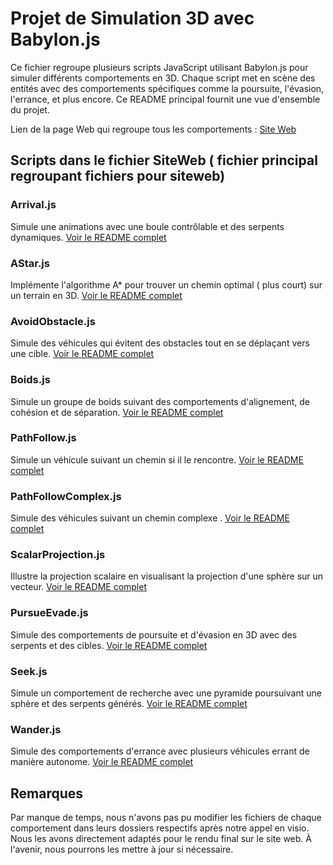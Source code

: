 # Projet de Simulation 3D avec Babylon.js

Ce fichier  regroupe plusieurs scripts JavaScript utilisant Babylon.js pour simuler différents comportements en 3D. Chaque script met en scène des entités avec des comportements spécifiques comme la poursuite, l'évasion, l'errance, et plus encore. Ce README principal fournit une vue d'ensemble du projet.


Lien de la page Web qui regroupe tous les comportements : [Site Web](https://projet-ia-jeux.onrender.com/)

## Scripts dans le fichier SiteWeb ( fichier principal regroupant fichiers pour siteweb)

### Arrival.js

Simule une animations avec une boule contrôlable et des serpents dynamiques. [Voir le README complet](./SiteWeb/Arrival.md)

### AStar.js

Implémente l'algorithme A* pour trouver un chemin optimal ( plus court) sur un terrain en 3D. [Voir le README complet](./SiteWeb/AStar.md)

### AvoidObstacle.js

Simule des véhicules qui évitent des obstacles tout en se déplaçant vers une cible. [Voir le README complet](./SiteWeb/AvoidObstacle.md)

### Boids.js

Simule un groupe de boids suivant des comportements d'alignement, de cohésion et de séparation. [Voir le README complet](./SiteWeb/Boids.md)

### PathFollow.js

Simule un véhicule suivant un chemin si il le rencontre. [Voir le README complet](./SiteWeb/PathFollow.md)

### PathFollowComplex.js

Simule des véhicules suivant un chemin complexe . [Voir le README complet](./SiteWeb/PathFollowComplex.md)

### ScalarProjection.js

Illustre la projection scalaire en visualisant la projection d'une sphère sur un vecteur. [Voir le README complet](./SiteWeb/ScalarProjection.md)

### PursueEvade.js

Simule des comportements de poursuite et d'évasion en 3D avec des serpents et des cibles. [Voir le README complet](./SiteWeb/PursueEvade.md)

### Seek.js

Simule un comportement de recherche  avec une pyramide poursuivant une sphère et des serpents générés. [Voir le README complet](./SiteWeb/Seek.md)

### Wander.js

Simule des comportements d'errance avec plusieurs véhicules errant de manière autonome. [Voir le README complet](./SiteWeb/Wander.md)

## Remarques

Par manque de temps, nous n'avons pas pu modifier les fichiers de chaque comportement dans leurs dossiers respectifs après notre appel en visio. Nous les avons directement adaptés pour le rendu final sur le site web. À l'avenir, nous pourrons les mettre à jour si nécessaire.






